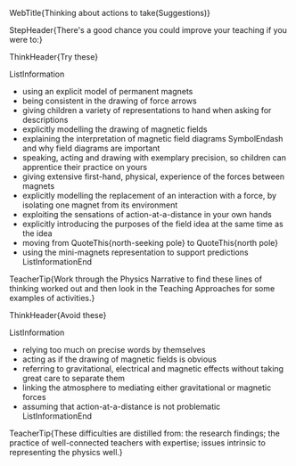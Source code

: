 WebTitle{Thinking about actions to take(Suggestions)}

StepHeader{There's a good chance you could improve your teaching if you were to:}

ThinkHeader{Try these}

ListInformation
- using an explicit model of permanent magnets
- being consistent in the drawing of force arrows
- giving children a variety of representations to hand when asking for descriptions
- explicitly modelling the drawing of magnetic fields
- explaining the interpretation of magnetic field diagrams SymbolEndash  and why field diagrams are important
- speaking, acting and drawing with exemplary precision, so children can apprentice their practice on yours
- giving extensive first-hand, physical, experience of the forces between magnets
- explicitly modelling the replacement of an interaction with a force, by isolating one magnet from its environment
- exploiting the sensations of action-at-a-distance in your own hands
- explicitly introducing the purposes of the field idea at the same time as the idea
- moving from QuoteThis{north-seeking pole} to QuoteThis{north pole}
- using the mini-magnets representation to support predictions
ListInformationEnd

TeacherTip{Work through the Physics Narrative to find these lines of thinking worked out and then look in the Teaching Approaches for some examples of activities.}

ThinkHeader{Avoid these}

ListInformation
- relying too much on precise words by themselves
- acting as if the drawing of magnetic fields is obvious
- referring to gravitational, electrical and magnetic effects without taking great care to separate them
- linking the atmosphere to mediating either gravitational or magnetic forces
- assuming that action-at-a-distance is not problematic
ListInformationEnd

TeacherTip{These difficulties are distilled from: the research findings; the practice of well-connected teachers with expertise; issues intrinsic to representing the physics well.}

